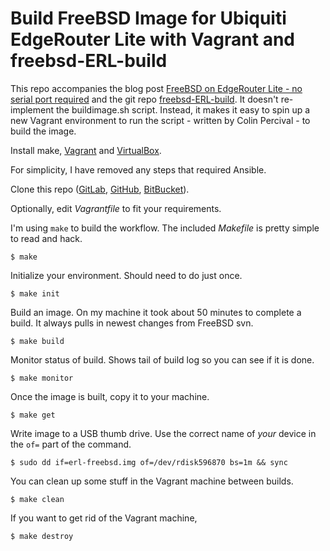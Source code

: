 # Build FreeBSD Image for Ubiquiti EdgeRouter Lite with Vagrant and freebsd-ERL-build

This repo accompanies the blog post
[FreeBSD on EdgeRouter Lite - no serial port required](http://www.daemonology.net/blog/2016-01-10-FreeBSD-EdgeRouter-Lite.html)
and the git repo [freebsd-ERL-build](https://github.com/cperciva/freebsd-ERL-build/).
It doesn't re-implement the buildimage.sh script. Instead, it makes it easy to
spin up a new Vagrant environment to run the script - written by Colin Percival - to build the image.

Install make, [Vagrant](https://www.vagrantup.com/) and
[VirtualBox](https://www.virtualbox.org/).

For simplicity, I have removed any steps that required Ansible.

Clone this repo ([GitLab](https://gitlab.com/codeghar/freebsd-image-ubnt),
[GitHub](https://github.com/codeghar/freebsd-image-ubnt),
[BitBucket](https://bitbucket.org/codeghar/freebsd-image-ubnt)).

Optionally, edit *Vagrantfile* to fit your requirements.

I'm using ``make`` to build the workflow. The included *Makefile* is pretty
simple to read and hack.

    $ make

Initialize your environment. Should need to do just once.

    $ make init

Build an image. On my machine it took about 50 minutes to complete a build.
It always pulls in newest changes from FreeBSD svn.

    $ make build

Monitor status of build. Shows tail of build log so you can see if it is done.

    $ make monitor

Once the image is built, copy it to your machine.

    $ make get

Write image to a USB thumb drive. Use the correct name of _your_ device in the
``of=`` part of the command.

    $ sudo dd if=erl-freebsd.img of=/dev/rdisk596870 bs=1m && sync

You can clean up some stuff in the Vagrant machine between builds.

    $ make clean

If you want to get rid of the Vagrant machine,

    $ make destroy
